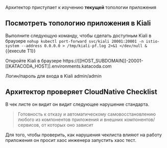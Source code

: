 Архитектор приступает к изучению **текущей** топологии приложения

## Посмотреть топологию приложения в Kiali

Выполните следующую команду, чтобы сделать доступным Kiali в браузере `nohup kubectl port-forward svc/kiali 20001:20001 -n istio-system --address 0.0.0.0 > /tmp/kiali-pf.log 2>&1 </dev/null &`{{execute T1}}

Откройте Kiali в браузере https://[[HOST_SUBDOMAIN]]-20001-[[KATACODA_HOST]].environments.katacoda.com

Логин/пароль для входа в Kiali admin/admin

## Архитектор проверяет CloudNative Checklist

В чек листе он видит он видит следующее нарушение стандарта.

> Готовность к отказу и автоматическому самовосстановлению любого из компонентов приложения и внешних компонентов/сервисов, от которых оно зависит

Для того, чтобы проверить, как нарушения чеклиста влияют на работу приложения он просит хаос инженера запустить хаос тест. 

